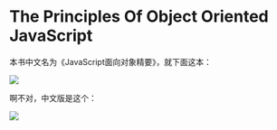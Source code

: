 # The Principles Of Object Oriented JavaScript

本书中文名为《JavaScript面向对象精要》，就下面这本：

![](http://images.mrcdn.net/ebay/9781593275402.jpg)

啊不对，中文版是这个：

![](http://ec4.images-amazon.com/images/I/51aOh77MbaL._SY344_BO1,204,203,200_QL70_.jpg)

